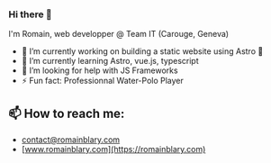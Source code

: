### Hi there 👋
I'm Romain, web developper @ Team IT (Carouge, Geneva)


- 🔭 I’m currently working on building a static website using Astro 🚀
- 🌱 I’m currently learning Astro, vue.js, typescript
- 🤔 I’m looking for help with JS Frameworks
- ⚡ Fun fact: Professionnal Water-Polo Player

## 📫 How to reach me: 
  * [contact@romainblary.com](mailto:contact@romainblary.com)
  * [www.romainblary.com](https://romainblary.com) 

<!--
**Blarwitch5/Blarwitch5** is a ✨ _special_ ✨ repository because its `README.md` (this file) appears on your GitHub profile.

Here are some ideas to get you started:

- 🔭 I’m currently working on ...
- 🌱 I’m currently learning ...
- 👯 I’m looking to collaborate on ...
- 🤔 I’m looking for help with ...
- 💬 Ask me about ...
- 📫 How to reach me: ...
- 😄 Pronouns: ...
- ⚡ Fun fact: ...
-->
